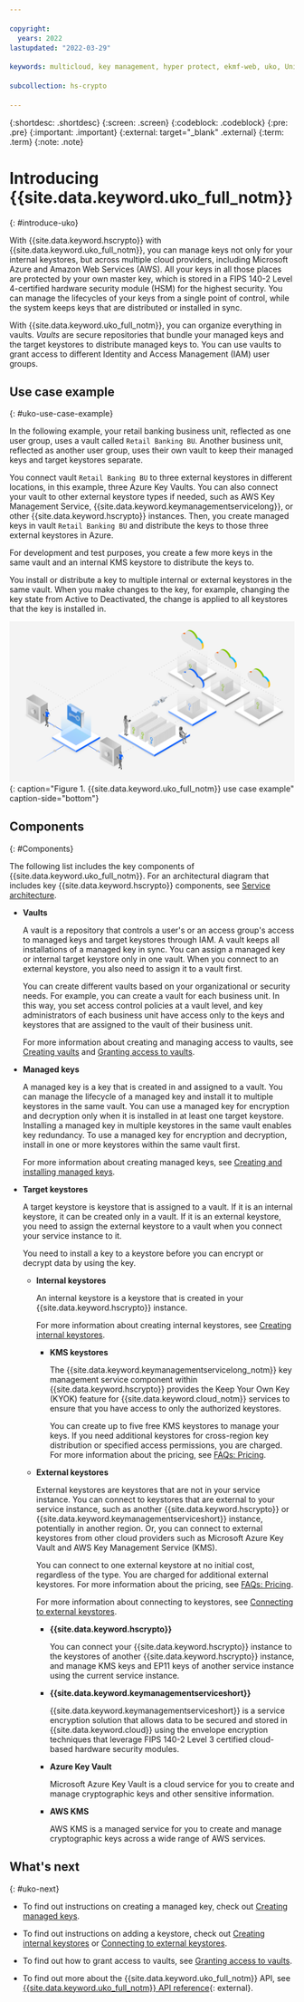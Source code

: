 ```yaml
---

copyright:
  years: 2022
lastupdated: "2022-03-29"

keywords: multicloud, key management, hyper protect, ekmf-web, uko, Unified Key Orchestrator

subcollection: hs-crypto

---
```



{:shortdesc: .shortdesc}
{:screen: .screen}
{:codeblock: .codeblock}
{:pre: .pre}
{:important: .important}
{:external: target="_blank" .external}
{:term: .term}
{:note: .note}


# Introducing {{site.data.keyword.uko_full_notm}}
{: #introduce-uko}

With {{site.data.keyword.hscrypto}} with {{site.data.keyword.uko_full_notm}}, you can manage keys not only for your internal keystores, but across multiple cloud providers, including Microsoft Azure and Amazon Web Services (AWS). All your keys in all those places are protected by your own master key, which is stored in a FIPS 140-2 Level 4-certified hardware security module (HSM) for the highest security. You can manage the lifecycles of your keys from a single point of control, while the system keeps keys that are distributed or installed in sync.

With {{site.data.keyword.uko_full_notm}}, you can organize everything in vaults. *Vaults* are secure repositories that bundle your managed keys and the target keystores to distribute managed keys to. You can use vaults to grant access to different Identity and Access Management (IAM) user groups.

## Use case example
{: #uko-use-case-example}

In the following example, your retail banking business unit, reflected as one user group, uses a vault called `Retail Banking BU`. Another business unit, reflected as another user group, uses their own vault to keep their managed keys and target keystores separate.

You connect vault `Retail Banking BU` to three external keystores in different locations, in this example, three Azure Key Vaults. You can also connect your vault to other external keystore types if needed, such as AWS Key Management Service, {{site.data.keyword.keymanagementservicelong}}, or other {{site.data.keyword.hscrypto}} instances. Then, you create managed keys in vault `Retail Banking BU` and distribute the keys to those three external keystores in Azure.

For development and test purposes, you create a few more keys in the same vault and an internal KMS keystore to distribute the keys to.

You install or distribute a key to multiple internal or external keystores in the same vault. When you make changes to the key, for example, changing the key state from Active to Deactivated, the change is applied to all keystores that the key is installed in.

![{{site.data.keyword.uko_full_notm}} use case example](/images/uko-example.png "Illustration that explains how to use vault to manage access while connecting to external Azure Key Vaults"){: caption="Figure 1. {{site.data.keyword.uko_full_notm}} use case example"  caption-side="bottom"}

## Components
{: #Components}

The following list includes the key components of {{site.data.keyword.uko_full_notm}}. For an architectural diagram that includes key {{site.data.keyword.hscrypto}} components, see [Service architecture](/docs/hs-crypto?topic=hs-crypto-uko-architecture-workload-isolation).

- **Vaults**
    
    A vault is a repository that controls a user's or an access group's access to managed keys and target keystores through IAM. A vault keeps all installations of a managed key in sync. You can assign a managed key or internal target keystore only in one vault. When you connect to an external keystore, you also need to assign it to a vault first. 

    You can create different vaults based on your organizational or security needs. For example, you can create a vault for each business unit. In this way, you set access control policies at a vault level, and key administrators of each business unit have access only to the keys and keystores that are assigned to the vault of their business unit.

    For more information about creating and managing access to vaults, see [Creating vaults](/docs/hs-crypto?topic=hs-crypto-create-vaults) and [Granting access to vaults](/docs/hs-crypto?topic=hs-crypto-grant-access-vaults).

- **Managed keys**
        
    A managed key is a key that is created in and assigned to a vault. You can manage the lifecycle of a managed key and install it to multiple keystores in the same vault. You can use a managed key for encryption and decryption only when it is installed in at least one target keystore. Installing a managed key in multiple keystores in the same vault enables key redundancy. To use a managed key for encryption and decryption, install in one or more keystores within the same vault first. 

    For more information about creating managed keys, see [Creating and installing managed keys](/docs/hs-crypto?topic=hs-crypto-create-managed-keys).

- **Target keystores**
        
    A target keystore is keystore that is assigned to a vault. If it is an internal keystore, it can be created only in a vault. If it is an external keystore, you need to assign the external keystore to a vault when you connect your service instance to it. 

    You need to install a key to a keystore before you can encrypt or decrypt data by using the key.       
    
    - **Internal keystores**
        
        An internal keystore is a keystore that is created in your {{site.data.keyword.hscrypto}} instance. 

        For more information about creating internal keystores, see [Creating internal keystores](/docs/hs-crypto?topic=hs-crypto-create-internal-keystores).

        - **KMS keystores**
            
            The {{site.data.keyword.keymanagementservicelong_notm}} key management service component within {{site.data.keyword.hscrypto}} provides the Keep Your Own Key (KYOK) feature for {{site.data.keyword.cloud_notm}} services to ensure that you have access to only the authorized keystores. 

            You can create up to five free KMS keystores to manage your keys. If you need additional keystores for cross-region key distribution or specified access permissions, you are charged. For more information about the pricing, see [FAQs: Pricing](/docs/hs-crypto?topic=hs-crypto-faq-pricing).

    - **External keystores**  
        
        External keystores are keystores that are not in your service instance. You can connect to keystores that are external to your service instance, such as another {{site.data.keyword.hscrypto}} or {{site.data.keyword.keymanagementserviceshort}} instance, potentially in another region. Or, you can connect to external keystores from other cloud providers such as Microsoft Azure Key Vault and AWS Key Management Service (KMS). 

        You can connect to one external keystore at no initial cost, regardless of the type. You are charged for additional external keystores. For more information about the pricing, see [FAQs: Pricing](/docs/hs-crypto?topic=hs-crypto-faq-pricing).

        For more information about connecting to keystores, see [Connecting to external keystores](/docs/hs-crypto?topic=hs-crypto-connect-external-keystores).

        - **{{site.data.keyword.hscrypto}}** 
            
            You can connect your {{site.data.keyword.hscrypto}} instance to the keystores of another {{site.data.keyword.hscrypto}} instance, and manage KMS keys and EP11 keys of another service instance using the current service instance.
            
        - **{{site.data.keyword.keymanagementserviceshort}}** 
            
            {{site.data.keyword.keymanagementserviceshort}} is a service encryption solution that allows data to be secured and stored in {{site.data.keyword.cloud}} using the envelope encryption techniques that leverage FIPS 140-2 Level 3 certified cloud-based hardware security modules.           
            
        - **Azure Key Vault**   
            
            Microsoft Azure Key Vault is a cloud service for you to create and manage cryptographic keys and other sensitive information.

        - **AWS KMS**        
            
            AWS KMS is a managed service for you to create and manage cryptographic keys across a wide range of AWS services.

## What's next
{: #uko-next}

- To find out instructions on creating a managed key, check out [Creating managed keys](/docs/hs-crypto?topic=hs-crypto-create-managed-keys).

- To find out instructions on adding a keystore, check out [Creating internal keystores](/docs/hs-crypto?topic=hs-crypto-create-internal-keystores) or [Connecting to external keystores](/docs/hs-crypto?topic=hs-crypto-connect-external-keystores).

- To find out how to grant access to vaults, see [Granting access to vaults](/docs/hs-crypto?topic=hs-crypto-grant-access-vaults).


- To find out more about the {{site.data.keyword.uko_full_notm}} API, see [{{site.data.keyword.uko_full_notm}} API reference](/apidocs/uko){: external}.








